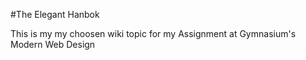 #The Elegant Hanbok

This is my my choosen wiki topic for my Assignment at Gymnasium's Modern Web Design